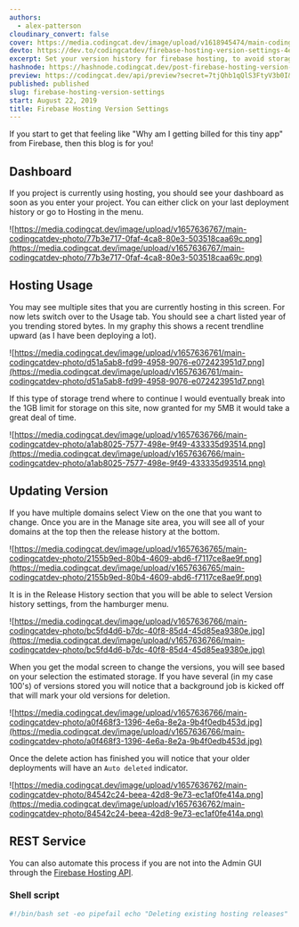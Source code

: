 ```yaml
---
authors:
  - alex-patterson
cloudinary_convert: false
cover: https://media.codingcat.dev/image/upload/v1618945474/main-codingcatdev-photo/ymyolk5dyd9jppvuqcx0.png
devto: https://dev.to/codingcatdev/firebase-hosting-version-settings-4e4c
excerpt: Set your version history for firebase hosting, to avoid storage costs.
hashnode: https://hashnode.codingcat.dev/post-firebase-hosting-version-settings
preview: https://codingcat.dev/api/preview?secret=7tjQhb1qQlS3FtyV3b0I&selectionType=post&selectionSlug=firebase-hosting-version-settings&_id=fa41a4cc319347fb9d1917c17f3d8c03
published: published
slug: firebase-hosting-version-settings
start: August 22, 2019
title: Firebase Hosting Version Settings
---
```


If you start to get that feeling like "Why am I getting billed for this tiny app" from Firebase, then this blog is for you!

## Dashboard

If you project is currently using hosting, you should see your dashboard as soon as you enter your project. You can either click on your last deployment history or go to Hosting in the menu.

![https://media.codingcat.dev/image/upload/v1657636767/main-codingcatdev-photo/77b3e717-0faf-4ca8-80e3-503518caa69c.png](https://media.codingcat.dev/image/upload/v1657636767/main-codingcatdev-photo/77b3e717-0faf-4ca8-80e3-503518caa69c.png)

## Hosting Usage

You may see multiple sites that you are currently hosting in this screen. For now lets switch over to the Usage tab. You should see a chart listed year of you trending stored bytes. In my graphy this shows a recent trendline upward (as I have been deploying a lot).

![https://media.codingcat.dev/image/upload/v1657636761/main-codingcatdev-photo/d51a5ab8-fd99-4958-9076-e072423951d7.png](https://media.codingcat.dev/image/upload/v1657636761/main-codingcatdev-photo/d51a5ab8-fd99-4958-9076-e072423951d7.png)

If this type of storage trend where to continue I would eventually break into the 1GB limit for storage on this site, now granted for my 5MB it would take a great deal of time.

![https://media.codingcat.dev/image/upload/v1657636766/main-codingcatdev-photo/a1ab8025-7577-498e-9f49-433335d93514.png](https://media.codingcat.dev/image/upload/v1657636766/main-codingcatdev-photo/a1ab8025-7577-498e-9f49-433335d93514.png)

## Updating Version

If you have multiple domains select View on the one that you want to change. Once you are in the Manage site area, you will see all of your domains at the top then the release history at the bottom.

![https://media.codingcat.dev/image/upload/v1657636765/main-codingcatdev-photo/2155b9ed-80b4-4609-abd6-f7117ce8ae9f.png](https://media.codingcat.dev/image/upload/v1657636765/main-codingcatdev-photo/2155b9ed-80b4-4609-abd6-f7117ce8ae9f.png)

It is in the Release History section that you will be able to select Version history settings, from the hamburger menu.

![https://media.codingcat.dev/image/upload/v1657636766/main-codingcatdev-photo/bc5fd4d6-b7dc-40f8-85d4-45d85ea9380e.jpg](https://media.codingcat.dev/image/upload/v1657636766/main-codingcatdev-photo/bc5fd4d6-b7dc-40f8-85d4-45d85ea9380e.jpg)

When you get the modal screen to change the versions, you will see based on your selection the estimated storage. If you have several (in my case 100's) of versions stored you will notice that a background job is kicked off that will mark your old versions for deletion.

![https://media.codingcat.dev/image/upload/v1657636766/main-codingcatdev-photo/a0f468f3-1396-4e6a-8e2a-9b4f0edb453d.jpg](https://media.codingcat.dev/image/upload/v1657636766/main-codingcatdev-photo/a0f468f3-1396-4e6a-8e2a-9b4f0edb453d.jpg)

Once the delete action has finished you will notice that your older deployments will have an `Auto deleted` indicator.

![https://media.codingcat.dev/image/upload/v1657636762/main-codingcatdev-photo/84542c24-beea-42d8-9e73-ec1af0fe414a.png](https://media.codingcat.dev/image/upload/v1657636762/main-codingcatdev-photo/84542c24-beea-42d8-9e73-ec1af0fe414a.png)

## REST Service

You can also automate this process if you are not into the Admin GUI through the [Firebase Hosting API](https://firebase.google.com/docs/hosting/reference/rest/v1beta1/sites.versions/delete).

### Shell script

```bash
#!/bin/bash set -eo pipefail echo "Deleting existing hosting releases" SITE=$1 echo "Site: $SITE" HEADER_AUTH="Authorization: Bearer "$(gcloud auth application-default print-access-token)""; PAGE_TOKEN= FIRST=true while : do echo "Fetching releases for $PAGE_TOKEN" RELEASES=$( \ curl \ -sS \ -H "$HEADER_AUTH" \ "https://firebasehosting.googleapis.com/v1beta1/sites/$SITE/releases?pageToken=$PAGE_TOKEN&pageSize=25" \ ) for RELEASE_ID in $(echo $RELEASES | jq '.releases | keys[]') do VERSION_NAME=$(echo $RELEASES | jq --raw-output ".releases[$RELEASE_ID].version.name") MESSAGE=$(echo $RELEASES | jq --raw-output ".releases[$RELEASE_ID].message") VERSION_STATUS=$(echo $RELEASES | jq --raw-output ".releases[$RELEASE_ID].version.status") if [ "$VERSION_STATUS" == "FINALIZED" ] && [ "$FIRST" == false ] then echo "Deleting release $MESSAGE ($VERSION_NAME)"; curl \ -sS \ -X DELETE \ -H "$HEADER_AUTH" \ "https://firebasehosting.googleapis.com/v1beta1/$VERSION_NAME" fi FIRST=false done if [ $(echo $RELEASES | jq --raw-output '.nextPageToken') == "null" ] then exit 0 fi PAGE_TOKEN=$(echo $RELEASES | jq --raw-output '.nextPageToken') sleep 1s done
```
